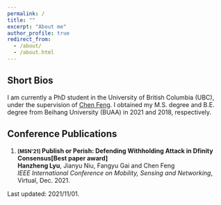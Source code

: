 ```yaml
---
permalink: /
title: ""
excerpt: "About me"
author_profile: true
redirect_from: 
  - /about/
  - /about.html
---
```


Short Bios
------
I am currently a PhD student in the University of British Columbia (UBC), under the supervision of [Chen Feng](https://engineering.ok.ubc.ca/about/contact/chen-feng/). I obtained my M.S. degree and B.E. degree from Beihang University (BUAA) in 2021 and 2018, respectively.

Conference Publications
------
1. **<small>[MSN'21]</small> Publish or Perish: Defending Withholding Attack in Dfinity Consensus[Best paper award]**  
**Hanzheng Lyu**, Jianyu Niu, Fangyu Gai and Chen Feng  
_IEEE International Conference on Mobility, Sensing and Networking_, Virtual, Dec. 2021.

Last updated: 2021/11/01.
